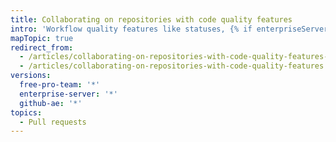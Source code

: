 ```yaml
---
title: Collaborating on repositories with code quality features
intro: 'Workflow quality features like statuses, {% if enterpriseServerVersions contains currentVersion %}pre-receive hooks, {% endif %}protected branches, and required status checks help collaborators make contributions that meet conditions set by organization and repository administrators.'
mapTopic: true
redirect_from:
  - /articles/collaborating-on-repositories-with-code-quality-features-enabled/
  - /articles/collaborating-on-repositories-with-code-quality-features
versions:
  free-pro-team: '*'
  enterprise-server: '*'
  github-ae: '*'
topics:
  - Pull requests
---
```


